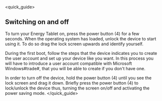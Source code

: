 <quick_guide>
## Switching on and off
To turn your Energy Tablet on, press the power button (4) for a few seconds. When the operating system has loaded, unlock the device to start using it. To do so drag the lock screen upwards and identify yourself.

During the first boot, follow the steps that the device indicates you to create the user account and set up your device like you want. In this process you will have to introduce a user account compatible with Microsoft Windows#trade#, that you will be able to create if you don't have one.

In order to turn off the device, hold the power button (4) until you see the lock screen and drag it down.
Briefly press the power button (4) to lock/unlock the device thus, turning the screen on/off and activating the power saving mode.
</quick_guide>

